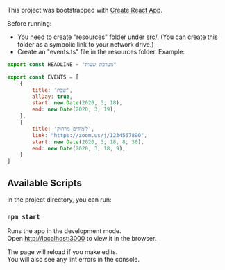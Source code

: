 This project was bootstrapped with [Create React App](https://github.com/facebook/create-react-app).

Before running:

* You need to create "resources" folder under src/. (You can create this folder as a symbolic link to your network drive.)
* Create an "events.ts" file in the resources folder. Example:
```js
export const HEADLINE = "מערכת שעות"

export const EVENTS = [
    {
        title: 'שבת',
        allDay: true,
        start: new Date(2020, 3, 18),
        end: new Date(2020, 3, 19),
    },
    {
        title: 'לימודים מרחוק',
        link: "https://zoom.us/j/1234567890",
        start: new Date(2020, 3, 18, 8, 30),
        end: new Date(2020, 3, 18, 9),
    }
]
```

## Available Scripts

In the project directory, you can run:

### `npm start`

Runs the app in the development mode.<br />
Open [http://localhost:3000](http://localhost:3000) to view it in the browser.

The page will reload if you make edits.<br />
You will also see any lint errors in the console.
